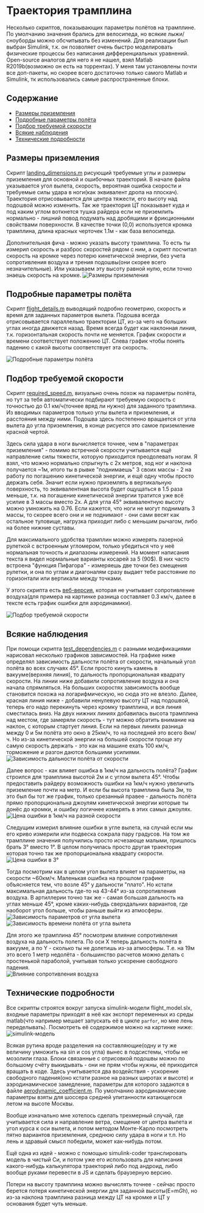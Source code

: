 # Траектория трамплина

Несколько скриптов, показывающих параметры полётов на трамплине. По умолчанию значения
брались для велосипеда, но всякие лыжи/сноуборды можно обсчитывать без изменений.
Для реализации был выбран Simulink, т.к. он позволяет очень быстро моделировать физические
процессы без написания дифференциальных уравнений. Open-source аналогов для него я не
нашел, взял Matlab R2019b(возможно он есть на торрентах). У меня там установлены почти
все доп-пакеты, но скорее всего достаточно только самого Matlab и Simulink, тк
использовались самые распространенные блоки.
## Содержание
- [Размеры приземления](#размеры-приземления)
- [Подробные параметры полёта](#подробные-параметры-полёта)
- [Подбор требуемой скорости](#подбор-требуемой-скорости)
- [Всякие наблюдения](#всякие-наблюдения)
- [Технические подробности](#технические-подробности)


## Размеры приземления
Скрипт [landing_dimensions.m](utf8/landing_dimensions.m) рисующий требуемые углы и размеры
приземления для основной и ошибочных траекторий. В начале файла указывается угол вылета,
скорость, вероятная ошибка скорости и требуемые силы удара в ноги(как эквивалент дропа
на плоскач). Траектория отрисовывается для центра тяжести, его высоту над подошвой
можно изменить. Так же траектория ЦТ показывает куда и под каким углом воткнется
тушка райдера если не приземлить нормально - лишний повод подумать над дробящими и
фрикционными свойствами поверхности. В качестве точки (0,0) используется кромка трамплина,
длина красных черточек 1.1м - как база велосипеда.

Дополнительная фича - можно указать высоту трамплина. То есть ты измерил скорость
и разброс скоростей рядом с ним,
а скрипт посчитал скорость на кромке через потерю кинетической энергии, без учета
сопротивления воздуха и трения подошвы(они скорее всего незначительные). Или указываем эту
высоту равной нулю, если точно знаешь скорость на кромке.
![Размеры приземления](images/landing_dimensions.png "Размеры приземления")


## Подробные параметры полёта
Скрипт [flight_details.m](utf8/flight_details.m) выводящий подробно геометрию, скорость и
время для заданных параметров вылета. Подошва всегда отрисовывается параллельно
траектории ЦТ, из-за чего на больших углах иногда движется назад. Время всегда будет как
наклонная линия, т.к. горизонтальная скорость почти не меняется. График скорости и
времени соответствует положению ЦТ. Слева график чтобы понять падению с какой высоты
соответствует эта скорость.

![Подробные параметры полёта](images/flight_details.png "Подробные параметры полёта")


## Подбор требуемой скорости
Скрипт [required_speed.m](utf8/required_speed.m), визуально очень похож на параметры полёта,
но тут за тебя автоматически подбирают требуемую скорость с точностью до 0.1 км/ч(точнее
вряд ли нужно) для заданного трамплина. Из вводимых параметров только углы вылета и
приземления, и расстояния между ними. Подошва здесь постепенно вращается от угла вылета
до угла приземления, в конце рисуется это самое приземление красной чертой.

Здесь сила удара в ноги вычисляется точнее, чем в "параметрах приземления" - помимо
встречной скорости учитывается ещё направление силы тяжести, которую приходится
преодолевать ногам. Я взял, что можно нормально спрыгнуть с 2х метров, ход ног и наклона 
получается ~1м, итого ты в рывке "поднимаешь" 3 своих массы - 2 на работу по погашению
кинетической энергии, и ещё одну чтобы просто держать себя. Значит если нужно приземлять
в вертикальную поверхность, то эквивалентная высота будет ощущаться в 1.5 раза меньше,
т.к. на погашение кинетической энергии тратится уже всё усилие в 3 массы вместо 2х. А
для угла 45° эквивалентную высоту можно умножить на 0.76. Если кажется, что ноги не могут
поднимать 3 массы, то скорее всего они и не поднимают - они сами весят как остальное
туловище, нагрузка приходит либо с меньшим рычагом, либо на более нижние суставы.

Для максимального удобства трамплин можно измерять лазерной рулеткой с встроенным
угломером, только убедиться что у неё нормальная точность и диапазоны измерений.
На момент написания текста я видел нормальные варианты косарей за 5 (90$).
В них часто встроена "функция Пифагора" - измеряешь две точки без смещения рулетки, и
она по углам и диагоналям сразу выдает тебе расстояние по горизонтали или вертикали между
точками.

У этого скрипта есть <a href="https://notdest.github.io/" target="_blank">веб-версия</a>,
которая не учитывает сопротивление воздуха(для примера на картинке разница составляет
0.3 км/ч, далее в тексте есть график ошибки для аэродинамики).

![Подбор требуемой скорости](images/required_speed.png "Подбор требуемой скорости")


## Всякие наблюдения

При помощи скрипта [test_dependencies.m](utf8/test_dependencies.m) с разными модификациями
нарисовал несколько графиков зависимостей.
На графике ниже определял зависимость дальности полёта от скорости, начальный угол полёта
во всех случаях 45°. Если просто кинуть камень в вакууме(верхняя линия), то дальность
пропорциональная квадрату скорости. На линии ниже добавили сопротивление воздуха и она
начала спрямляться. На больших скоростях зависимость вообще становится похожа на
логарифмическую, но сюда это не влезло. Далее, красная линия ниже - добавили ненулевую
высоту ЦТ над подошвой, теперь его надо перекинуть через кромку трамплина, и вся линия
сместилась вниз. На двух нижних линиях добавилась высота трамплина над местом, где
замеряли скорость - тут можно обратить внимание на наклон, с которым стартует линия. Если
на первых линиях разница между 0 и 5м полёта это окно в 25км/ч, то на последней это всего
8км/ч. Но из-за кинетической энергии на большей скорости проще эту самую скорость держать -
это как на машине ехать 100 км/ч, торможение и разгон даются большими усилиями.
![Зависимость дальности полёта от скорости](images/distance_from_speed.png "Зависимость дальности полёта от скорости")  

Далее вопрос - как влияет ошибка в 1км/ч на дальность полёта? График строился для трамплина
высотой 2м и с углом вылета 45°. Чтобы предоставить райдеру возможность ошибки на 1км/ч
нужно увеличить приземление почти на метр. И если бы высота трамплина была 3м, то это был
бы тот же график, только срезанный правее - дальность полёта прямо пропорциональна джоулям
кинетической энергии которые ты донёс до кромки, и ошибку логичнее измерять в этих самых
джоулях.  
![Цена ошибки в 1км/ч на разной скорости](images/speed_error.png "Цена ошибки в 1км/ч на разной скорости")

Следущим измерил влияние ошибки в угле вылета, на случай если мы его криво измерили
или подвеска сожрала пару градусов. На том же трамплине значения получились просто
исчезающе малыми, пришлось брать 3° вместо 1°. В целом получилась просто другая траектория
которая точно так же пропорциональна квадрату скорости.  
![Цена ошибки в 3°](images/angle_error.png "Цена ошибки в 3°")

Тогда посмотрим как в целом угол вылета влияет на параметры, на скорости ~60км/ч.
Маленькая ошибка на прошлом графике объясняется тем, что возле 45° у дальности "плато".
Но кстати максимальная дальность где-то на 43-44° из-за сопротивления воздуха. В
артиллерии точно так же - самая большая дальность на углах меньше 45°, кроме
каких-нибудь сверхдальних вариантов, где наоборот угол больше, чтобы раньше выйти из
атмосферы.  
![Зависимость параметров от угла вылета](images/angle_distance.png "Зависимость параметров от угла вылета")
![Зависимость времени полёта от угла вылета](images/angle_duration.png "Зависимость времени полёта от угла вылета")

Для этого же трамплина 45° посмотрим влияние сопротивления воздуха на дальность полета. По
оси X теперь дальность полёта в вакууме, а по Y - сколько ты не долетишь из-за атмосферы.
Т.е. на 19м это всего 1 метр недолёта - большинство расчетов можно делать с простенькой
параболой, учитывая только ускорение свободного падения.  
![Влияние сопротивления воздуха](images/aerodynamic_error.png "Влияние сопротивления воздуха")


## Технические подробности

Все скрипты строятся вокруг запуска simulink-модели flight_model.slx, входные параметры
приходят в неё как экспорт переменных из среды matlab(что например мешает запускать её
в цикле `parfor`, но мне лень переделывать). Посмотреть её содержимое можно на картинке
ниже:
![simulink-модель](images/flight_model.png "simulink-модель")

Всякая рутина вроде разделения на составляющие(одну и ту же величину умножить на sin и
cos угла) вынес в подсистемы, чтобы не мозолили глаза. Блоки связанные с отрисовкой
подошвы можно по большому счёту выкидывать - они не прям чтобы нужны, её приходится
вращать в коде.
Здесь учитывается два воздействия - ускорение свободного падения(оно кстати разное на
разных широтах и высоте) и аэродинамическое замедление, параметры для которого задаются
в файле [aerodynamic_coefficient.m](utf8/includes/aerodynamic_coefficient.m). По умолчанию
аэродинамические параметры взяты для шоссера средней упитанности катающегося летом на
высоте Москвы.

Вообще изначально мне хотелось сделать трехмерный случай, где учитывается сила и
направление ветра, смещение от центра вылета и угол курса к оси вылета, и потом методом
Монте-Карло посмотреть пятно вариантов приземления, среднюю силу удара в ноги и т.п.
Но лень и здравый смысл победили, может как-нибудь потом.

Ещё одна из идей - можно с помощью simulink-coder транслировать модель в чистый Си, и
потом уже его использовать для написания какого-нибудь калькулятора траекторий либо под
андроид, либо вообще руками перевести в JS и сделать браузерную версию.

Потери на высоту трамплина можно вычислять точнее - сейчас просто берется потеря
кинетической энергии для заданной высоты(E=m*G*h), но из-за наклона трамплина разница
между ЦТ на кромке и ЦТ у основания будет чуть меньше.
